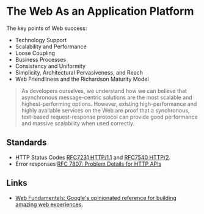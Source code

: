 # The Web As an Application Platform

The key points of Web success:

* Technology Support
* Scalability and Performance
* Loose Coupling
* Business Processes
* Consistency and Uniformity
* Simplicity, Architectural Pervasiveness, and Reach
* Web Friendliness and the Richardson Maturity Model

> As developers ourselves, we understand how we can believe that asynchronous message-centric solutions are the most scalable and highest-performing options.
However, existing high-performance and highly available services on the Web are proof that a synchronous, text-based request-response protocol can provide good performance and massive scalability when used correctly.

## Standards

* HTTP Status Codes [RFC7231 HTTP/1.1](https://tools.ietf.org/html/rfc7231) and [RFC7540 HTTP/2](https://tools.ietf.org/html/rfc7540).
* Error responses [RFC 7807: Problem Details for HTTP APIs](https://tools.ietf.org/html/rfc7807)

## Links

* [Web Fundamentals: Google's opinionated reference for building amazing web experiences.](https://developers.google.com/web/fundamentals)